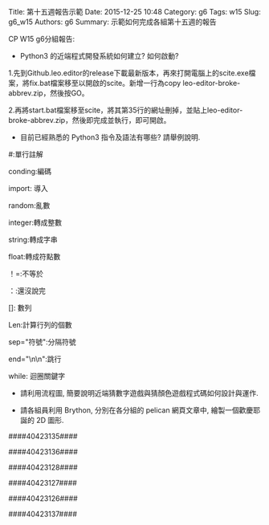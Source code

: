 Title: 第十五週報告示範
Date: 2015-12-25 10:48
Category: g6
Tags: w15
Slug: g6_w15
Authors: g6
Summary: 示範如何完成各組第十五週的報告


CP W15 g6分組報告:

* Python3 的近端程式開發系統如何建立? 如何啟動?

1.先到Github.leo.editor的release下載最新版本，再來打開電腦上的scite.exe檔案，將fix.bat檔案移至以開啟的scite。新增一行為copy leo-editor-broke-abbrev.zip，然後按GO。

2.再將start.bat檔案移至scite，將其第35行的網址刪掉，並貼上leo-editor-broke-abbrev.zip，然後即完成並執行，即可開啟。

* 目前已經熟悉的 Python3 指令及語法有哪些? 請舉例說明.

#:單行註解

conding:編碼

import: 導入

random:亂數

integer:轉成整數

string:轉成字串

float:轉成符點數

！=:不等於

：:還沒說完

[]: 數列

Len:計算行列的個數

sep="符號":分隔符號

end="\n\n":跳行

while: 迴圈關鍵字

* 請利用流程圖, 簡要說明近端猜數字遊戲與猜顏色遊戲程式碼如何設計與運作.

* 請各組員利用 Brython, 分別在各分組的 pelican 網頁文章中, 繪製一個歡慶耶誕的 2D 圖形.

####40423135####


<!-- 導入 brython.js -->

<script type="text/javascript" src="js/Brython3.2.3-20151122-082712/brython.js"></script>

<!-- 啟動 brython() -->

<script>
window.onload=function(){
brython(1);
}
</script>

<!-- 以下利用 Brython 程式執行繪圖 -->

<canvas id="plotarea1" width="500" height="500"></canvas>

<script type="text/python3">
# 導入 doc
from browser import document as doc
from browser import console
import math

# 準備繪圖畫布
canvas = doc["plotarea1"]
ctx = canvas.getContext("2d")

# 開始畫直線
ctx.beginPath()
ctx.lineWidth = 5
ctx.moveTo(275, 0)
ctx.lineTo(200, 100)
ctx.lineTo(225, 100)
ctx.lineTo(175, 175)
ctx.lineTo(175, 200)
ctx.lineTo(125, 255)
ctx.lineTo(125, 250)
ctx.lineTo(100, 325)
ctx.lineTo(450, 325)
ctx.lineTo(350, 250)
ctx.lineTo(425, 250)
ctx.lineTo(325, 175)
ctx.lineTo(375, 175)
ctx.lineTo(300,  75)
ctx.lineTo(325,  75)
ctx.lineTo(275,   0)
ctx.strokeStyle = "#FF0000"
ctx.stroke()

x = 100
y = 100
</script>


####40423136####

<!-- 導入 brython.js -->

<script type="text/javascript" src="js/Brython3.2.3-20151122-082712/40423112.js"></script>

<!-- 啟動 brython() -->

<script>
window.onload=function(){
brython(1);
}
</script>

<!-- 以下利用 Brython 程式執行繪圖 -->

<canvas id="plotarea2" width="500" height="500"></canvas>

<script type="text/python3">
# 導入 doc
from browser import document as doc
from browser import console
import math

# 準備繪圖畫布
canvas = doc["plotarea2"]
ctx = canvas.getContext("2d")

# 開始畫直線
ctx.beginPath()
ctx.lineWidth = 5
ctx.moveTo(250, 200)
ctx.lineTo(150, 300)
ctx.lineTo(200, 300)
ctx.lineTo(100, 400)
ctx.lineTo(200, 400)
ctx.lineTo(200, 500)
ctx.lineTo(300, 500)
ctx.lineTo(300, 400)
ctx.lineTo(400, 400)
ctx.lineTo(300, 300)
ctx.lineTo(350, 300)
ctx.lineTo(250, 200)
ctx.strokeStyle = "#FF0000"
ctx.stroke()
</script>
####40423128####


<!-- 以下利用 Brython 程式執行繪圖 -->

<canvas id="plotarea3" width="500" height="500"></canvas>

<script type="text/python3">
# 導入 doc
from browser import document as doc
from browser import console
import math

# 準備繪圖畫布
canvas = doc["plotarea3"]
ctx = canvas.getContext("2d")

# 開始畫直線
ctx.beginPath()
ctx.lineWidth = 3
ctx.moveTo(51.1751, 100)
ctx.lineTo(44.1041, 92.9289)
ctx.lineTo(46.1041, 92.9289)
ctx.lineTo(35.4975, 82.3223)
ctx.lineTo(41.4975, 82.3223)
ctx.lineTo(20.2843, 61.1091)
ctx.lineTo(28.2843, 61.1091)
ctx.lineTo(0, 32.8249)
ctx.lineTo(102.3503, 32.8249)
ctx.lineTo(74.0660, 61.1091)
ctx.lineTo(82.0660, 61.1091)
ctx.lineTo(60.8528, 82.3223)
ctx.lineTo(66.8528, 82.3223)
ctx.lineTo(56.2462, 92.9289)
ctx.lineTo(58.2462, 92.9289)
ctx.lineTo(51.1751, 100)
ctx.strokeStyle = "#00EC00"
ctx.stroke()




ctx.beginPath()
ctx.lineWidth = 5
ctx.moveTo(56.2462, 92.9289)
ctx.lineTo(41.4975, 82.3223)
ctx.strokeStyle = "#FF0000"
ctx.stroke()

ctx.beginPath()
ctx.lineWidth = 5
ctx.moveTo(67.0857, 76.0894)
ctx.lineTo(6.9253, 32.8249)
ctx.strokeStyle = "#F9F900"
ctx.stroke()

ctx.beginPath()
ctx.lineWidth = 5
ctx.moveTo(76.7619, 58.4133)
ctx.lineTo(41.1806, 32.8249)
ctx.strokeStyle = "#FF0000"
ctx.stroke()

ctx.beginPath()
ctx.lineWidth = 5
ctx.moveTo(91.0915, 44.0839)
ctx.lineTo(75.4358, 32.8249)
ctx.strokeStyle = "#F9F900"
ctx.stroke()


ctx.beginPath()
ctx.lineWidth = 5
ctx.moveTo(45, 32.8249)
ctx.lineTo(45, 1.8498)
ctx.lineTo(57.3503, 1.8498)
ctx.lineTo(57.3503, 32.8249)
ctx.strokeStyle = "	#9F5000"
ctx.stroke()




</script>


####40423127####

<!-- 以下利用 Brython 程式執行繪圖 -->

<canvas id="plotarea4" width="500" height="500"></canvas>

<script type="text/python3">
# 導入 doc
from browser import document as doc
from browser import console
import math

# 準備繪圖畫布
canvas = doc["plotarea4"]
ctx = canvas.getContext("2d")

# 開始畫直線
ctx.beginPath()
ctx.lineWidth = 5
ctx.moveTo(150,400)
ctx.lineTo(150,200)
ctx.lineTo(250,200)
ctx.lineTo(113.3234,168.3832)
ctx.lineTo(95.6793,104.4727)
ctx.lineTo(177.2188,112.3134)
ctx.lineTo(250,200)
ctx.lineTo(322.7812,112.3134)
ctx.lineTo(404.3207,104.4727)
ctx.lineTo(386.6766,168.3832)
ctx.lineTo(250,200)
ctx.lineTo(350,200)
ctx.lineTo(350,400)
ctx.lineTo(265,400)
ctx.lineTo(265,200)
ctx.lineTo(235,200)
ctx.lineTo(235,400)
ctx.lineTo(265,400)
ctx.lineTo(150,400)
ctx.strokeStyle = "#FF0000"
ctx.stroke()
</script>

####40423126####


<!-- 以下利用 Brython 程式執行繪圖 -->

<canvas id="plotarea5" width="500" height="500"></canvas>

<script type="text/python3">
# 導入 doc
from browser import document as doc
from browser import console
import math

# 準備繪圖畫布
canvas = doc["plotarea5"]
ctx = canvas.getContext("2d")

# 開始畫直線
ctx.beginPath()
ctx.lineWidth = 5
ctx.moveTo(250, 150)
ctx.lineTo(150, 150)
ctx.lineTo(150, 350)
ctx.lineTo(350, 350)
ctx.lineTo(350, 150)
ctx.lineTo(250, 150)
ctx.lineTo(280, 110)
ctx.lineTo(270, 100)
ctx.lineTo(250, 150)
ctx.lineTo(220, 110)
ctx.lineTo(230, 100)
ctx.lineTo(250, 150)
ctx.lineTo(250, 225)
ctx.lineTo(225, 250)
ctx.lineTo(250, 275)
ctx.lineTo(275, 250)
ctx.lineTo(250, 225)
ctx.lineTo(250, 150)
ctx.strokeStyle = "#FF0000"
ctx.stroke()
</script>


####40423137####


<!-- 以下利用 Brython 程式執行繪圖 -->

<canvas id="plotarea6" width="500" height="500"></canvas>

<script type="text/python3">
# 導入 doc
from browser import document as doc
from browser import console
import math

# 準備繪圖畫布
canvas = doc["plotarea6"]
ctx = canvas.getContext("2d")

# 開始畫直線
ctx.beginPath()
ctx.lineWidth = 5
ctx.moveTo(200, 498.1481)
ctx.lineTo(0, 150)
ctx.lineTo(400, 150)
ctx.lineTo(200, 498.1481)
ctx.strokeStyle = "#00EC00"
ctx.stroke()

ctx.beginPath()
ctx.lineWidth = 5
ctx.moveTo(150, 150)
ctx.lineTo(150, 0)
ctx.lineTo(250, 0)
ctx.lineTo(250, 150)
ctx.strokeStyle = "	#9F5000"
ctx.stroke()
</script>


